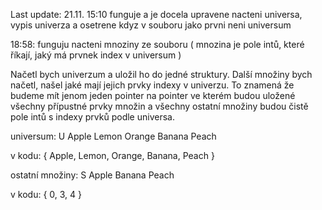 Last update:
21.11. 15:10 funguje a je docela upravene nacteni universa, vypis univerza a osetrene kdyz v souboru jako prvni neni universum

18:58: funguju nacteni mnoziny ze souboru ( mnozina je pole intů, které říkají, jaký má prvnek index v universum )

Načetl bych univerzum a uložil ho do jedné struktury. Další množiny bych načetl, našel jaké mají jejich prvky indexy v univerzu. 
To znamená že budeme mít jenom jeden pointer na pointer ve kterém budou uložené všechny přípustné prvky množin a všechny ostatní množiny budou čistě pole intů s indexy prvků podle universa.

universum:
U Apple Lemon Orange Banana Peach

v kodu:
{  Apple, Lemon, Orange, Banana, Peach } 


ostatní množiny: 
S Apple Banana Peach

v kodu:
{ 0, 3, 4 }
